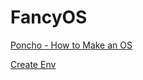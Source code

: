 # FancyOS

[Poncho - How to Make an OS](https://www.youtube.com/watch?v=mpPbKEeWIHU&list=PLxN4E629pPnJxCQCLy7E0SQY_zuumOVyZ)

[Create Env](./CreateEnvironment.md)
